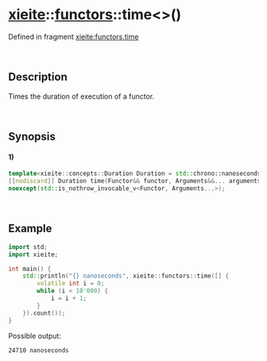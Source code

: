 # [xieite](../../xieite.md)\:\:[functors](../../functors.md)\:\:time\<\>\(\)
Defined in fragment [xieite:functors.time](../../../src/functors/time.cpp)

&nbsp;

## Description
Times the duration of execution of a functor.

&nbsp;

## Synopsis
#### 1)
```cpp
template<xieite::concepts::Duration Duration = std::chrono::nanoseconds, xieite::concepts::Clock Clock = std::chrono::steady_clock, typename... Arguments, std::invocable<Arguments...> Functor>
[[nodiscard]] Duration time(Functor&& functor, Arguments&&... arguments)
noexcept(std::is_nothrow_invocable_v<Functor, Arguments...>);
```

&nbsp;

## Example
```cpp
import std;
import xieite;

int main() {
    std::println("{} nanoseconds", xieite::functors::time([] {
        volatile int i = 0;
        while (i < 10'000) {
            i = i + 1;
        }
    }).count());
}
```
Possible output:
```
24710 nanoseconds
```
